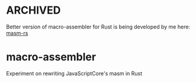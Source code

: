 # ARCHIVED
Better version of macro-assembler for Rust is being developed by me here: [masm-rs](https://github.com/playxe/masm-rs)

# macro-assembler
Experiment on rewriting JavaScriptCore's masm in Rust
